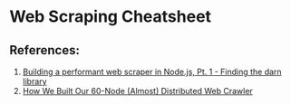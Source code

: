 # Web Scraping Cheatsheet

## References:

1. [Building a performant web scraper in Node.js, Pt. 1 - Finding the darn library](https://medium.com/@designman/building-a-performant-web-scraper-in-node-js-5f4449674163)
1. [How We Built Our 60-Node (Almost) Distributed Web Crawler](https://www.semantics3.com/blog/2012/09/03/how-we-built-our-almost-distributed-web-crawler/)
